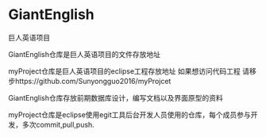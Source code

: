 # GiantEnglish
巨人英语项目

GiantEnglish仓库是巨人英语项目的文件存放地址

myProject仓库是巨人英语项目的eclipse工程存放地址 如果想访问代码工程 请移步https://github.com/Sunyongguo2016/myProjcet



GiantEnglish仓库存放前期数据库设计，编写文档以及界面原型的资料


myProject仓库是eclipse使用egit工具后台开发人员使用的仓库，每个成员参与开发，多次commit,pull,push.
